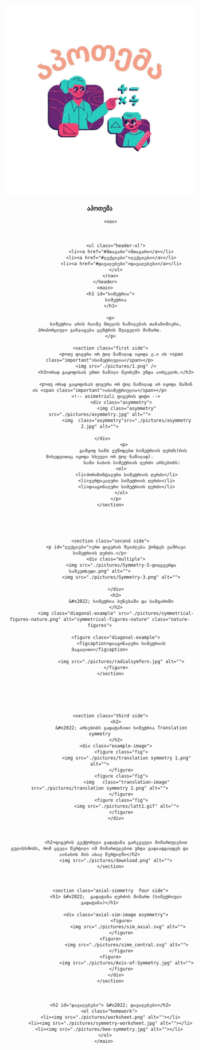 
<html lang="en">
<head>
    <meta charset="UTF-8">
    <meta http-equiv="X-UA-Compatible" content="IE=edge">
    <meta name="viewport" content="width=device-width, initial-scale=1.0">
    <link rel="stylesheet" href="math.css">
    <title>სიმეტრია</title>
</head>
<body>
        <header>
            <div class="logo">
                <img src="./pictures/apothema.jpg" alt="logo of school" class="logo">
                <h3>აპოთემა</h3>
            </div>
           
            <nav>
    
              
    
                <ul class="header-ul">
                    <li><a href="#მთავარი">მთავარი</a></li>
                    <li><a href="#ლექციები">ლექციები</a></li>
                    <li><a href="#დავალებები">დავალებები</a></li>
                </ul>
            </nav>
        </header>
        <main>
            <h1 id="სიმეტრია">
                სიმეტრია
            </h1>
        
            <p>
                სიმეტრია არის რაიმე მთელის ნაწილების თანაზომიერი, პროპორციული განლაგება ცენტრის შუაგულის მიმართ.
            </p>

            <section class="first side">
                    <p>თუ ფიგურა ორ ტოლ ნაწილად იყოფა ე.ი ის <span class="important">სიმეტრიულია</span></p>
                <img src="./pictures/1.png" />
                <h3>ორად გაყოფისას ერთი ნაწილი მეორეში უნდა აირეკლოს.</h3>

                <p>თუ ორად გაყოფისას ფიგურა ორ ტოლ ნაწილად არ იყოფა მაშინ ის <span class="important">ასიმეტრიულია</span></p>
                <!-- asimetriuli ფიგურის ფოტო -->
                    <div class="asymmetry">
                        <img class="asymmetry" src="./pictures/asymmetry.jpg" alt="">
                        <img  class="asymmetry"src="./pictures/asymmetry 2.jpg" alt="">

                    </div>              
                      <p>
                             გამყოფ ხაზს ვუწოდებთ სიმეტრიის ღერძს(რის მიხედვითაც იყოფა სხეული ორ ტოლ ნაწილად).
                             სამი სახის სიმეტრიის ღერძი არსებობს: 
                    <ol>
                        <li>ჰორიზონტალური სიმეტრიის ღერძი</li>
                        <li>ვერტიკალური სიმეტრიის ღერძი</li>
                        <li>დიაგონალური სიმეტრიის ღერძი</li>
                    </ol>
                </p>
            </section>





            <section class="second side">
                <p id="ლექციები">ერთ ფიგურას შეიძლება ქონდეს უამრავი სიმეტრიის ღერძი.</p>
                <div class="multiple">
                    <img src="./pictures/Symmetry-5-ტოლგვერდა სამკუთხედი.png" alt="">
                    <img src="./pictures/Symmetry-3.png" alt="">
    
                </div>
                <h2>
                    &#x2022; სიმეტრია ბუნებაში და სამყაროში
                </h2>
                <img class="diagonal-example" src="./pictures/symmetrical-figures-nature.png" alt="symmetrical-figures-nature" class="nature-figures">
                
                <figure class="diagonal-example">
                    <figcaption>დიაგონალური სიმეტრიის მაგალითი</figcaption>
    
                    <img src="./pictures/radialsymfern.jpg" alt="">
                </figure>
            </section>






            <section class="third side">
                <h2>
                    &#x2022; არსებობს გადატანითი სიმეტრია Translation symmetry
                </h2>
                <div class="example-image">
                    <figure class="fig">
                        <img src="./pictures/translation symmetry 1.png" alt="">
                    </figure>
                    <figure class="fig">
                        <img   class="translation-image" src="./pictures/translation symmetry 2.png" alt="">
                    </figure>
                    <figure class="fig">
                        <img src="./pictures/latt1.gif" alt="">
                    </figure>
                </div>

    
    
                <h2>ფიგურის ვექტორული გადატანა გარკვეული მიმართულებით გულისხმობს, რომ ყველა წერტილი იმ მიმართულებით უნდა გადაადგილდეს და აისახოს მის ახალ წერტილში</h2>
                <img src="./pictures/download.png" alt="">
            </section>
        
      

            <section class="axial-simmetry  four side">
                <h1> &#x2022;  გადატანა ღერძის მიმართ (სიმეტრიული გადატანა)</h1>

                <div class="axial-sim-image asymmetry">
                    <figure>
                         <img src="./pictures/sim_axial.svg" alt="">
                    </figure>
                    <figure>        
                        <img src="./pictures/sime_central.svg" alt="">
                    </figure>
                    <figure>        
                        <img src="./pictures/Axis-of-Symmetry.jpg" alt="">
                    </figure>
                </div>
            </section>



            <h2 id="დავალებები"> &#x2022; დავალებები</h2>
           <ol class="homework">
            <li><img src="./pictures/worksheet.png" alt=""></li>
            <li><img src="./pictures/symmetry-worksheet.jpg" alt=""></li>
           <li><img src="./pictures/bee-symmetry.jpg" alt=""></li>
        </ol>
         </main>  
</body>
</html>
